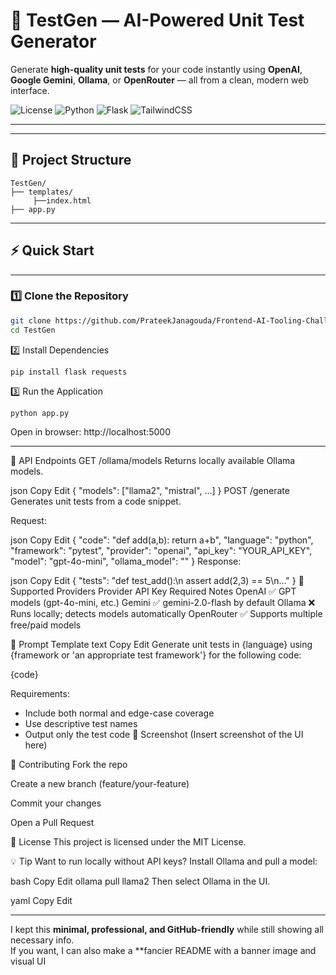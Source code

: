 # 🧪 TestGen — AI-Powered Unit Test Generator

Generate **high-quality unit tests** for your code instantly using **OpenAI**, **Google Gemini**, **Ollama**, or **OpenRouter** — all from a clean, modern web interface.

![License](https://img.shields.io/badge/license-MIT-blue.svg)
![Python](https://img.shields.io/badge/Python-3.8%2B-blue)
![Flask](https://img.shields.io/badge/Flask-2.0+-yellow)
![TailwindCSS](https://img.shields.io/badge/TailwindCSS-3.x-blue)

---



---

## 📂 Project Structure
```
TestGen/
├── templates/
     ├──index.html
├── app.py
```

---

## ⚡ Quick Start
---

### 1️⃣ Clone the Repository
```bash
git clone https://github.com/PrateekJanagouda/Frontend-AI-Tooling-Challenge.git
cd TestGen
```

2️⃣ Install Dependencies
```
pip install flask requests
```

3️⃣ Run the Application
```
python app.py
```

Open in browser: http://localhost:5000

---


🔌 API Endpoints
GET /ollama/models
Returns locally available Ollama models.

json
Copy
Edit
{ "models": ["llama2", "mistral", ...] }
POST /generate
Generates unit tests from a code snippet.

Request:

json
Copy
Edit
{
  "code": "def add(a,b): return a+b",
  "language": "python",
  "framework": "pytest",
  "provider": "openai",
  "api_key": "YOUR_API_KEY",
  "model": "gpt-4o-mini",
  "ollama_model": ""
}
Response:

json
Copy
Edit
{
  "tests": "def test_add():\n    assert add(2,3) == 5\n..."
}
🔧 Supported Providers
Provider	API Key Required	Notes
OpenAI	✅	GPT models (gpt-4o-mini, etc.)
Gemini	✅	gemini-2.0-flash by default
Ollama	❌	Runs locally; detects models automatically
OpenRouter	✅	Supports multiple free/paid models

📜 Prompt Template
text
Copy
Edit
Generate unit tests in {language} using {framework or 'an appropriate test framework'} for the following code:

{code}

Requirements:
- Include both normal and edge-case coverage
- Use descriptive test names
- Output only the test code
📸 Screenshot
(Insert screenshot of the UI here)

🤝 Contributing
Fork the repo

Create a new branch (feature/your-feature)

Commit your changes

Open a Pull Request

📄 License
This project is licensed under the MIT License.

💡 Tip
Want to run locally without API keys? Install Ollama and pull a model:

bash
Copy
Edit
ollama pull llama2
Then select Ollama in the UI.

yaml
Copy
Edit

---

I kept this **minimal, professional, and GitHub-friendly** while still showing all necessary info.  
If you want, I can also make a **fancier README with a banner image and visual UI
